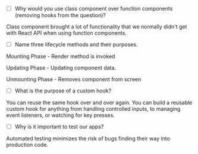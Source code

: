 - [ ] Why would you use class component over function components (removing hooks from the question)?

Class component brought a lot of functionality that we normally didn't get with React API when using function components. 

- [ ] Name three lifecycle methods and their purposes.

Mounting Phase - Render method is invoked

Updating Phase - Updating component data. 

Unmounting Phase - Removes component from screen

- [ ] What is the purpose of a custom hook?

You can reuse the same hook over and over again. You can build a reusable custom hook for anything from handling controlled inputs, to managing event listeners, or watching for key presses.

- [ ] Why is it important to test our apps? 

Automated testing minimizes the risk of bugs finding their way into production code. 
